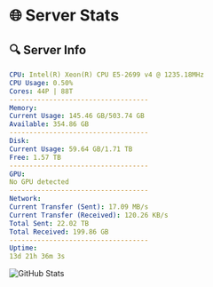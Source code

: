# 🌐 Server Stats
## 🔍 Server Info
```yaml
CPU: Intel(R) Xeon(R) CPU E5-2699 v4 @ 1235.18MHz
CPU Usage: 0.50%
Cores: 44P | 88T
-----------------------------------
Memory:
Current Usage: 145.46 GB/503.74 GB
Available: 354.86 GB
-----------------------------------
Disk:
Current Usage: 59.64 GB/1.71 TB
Free: 1.57 TB
-----------------------------------
GPU:
No GPU detected
-----------------------------------
Network:
Current Transfer (Sent): 17.09 MB/s
Current Transfer (Received): 120.26 KB/s
Total Sent: 22.02 TB
Total Received: 199.86 GB
-----------------------------------
Uptime:
13d 21h 36m 3s
```
![GitHub Stats](https://img.shields.io/badge/Updated-2025-03-21_18:58:52-blue)